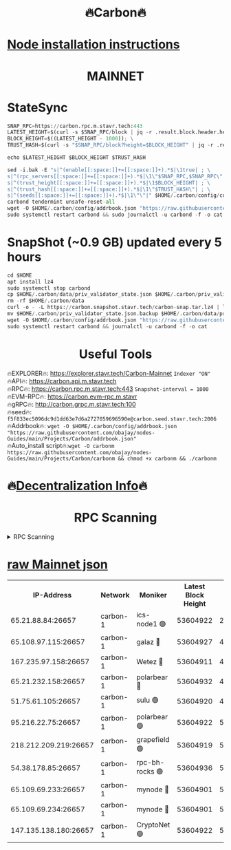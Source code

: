 <h1 align="center"> 🔥Carbon🔥</h1>

[Node installation instructions](https://github.com/obajay/nodes-Guides/tree/main/Projects/Carbon)
=
<h1 align="center"> MAINNET</h1>

# StateSync
```python
SNAP_RPC=https://carbon.rpc.m.stavr.tech:443
LATEST_HEIGHT=$(curl -s $SNAP_RPC/block | jq -r .result.block.header.height); \
BLOCK_HEIGHT=$((LATEST_HEIGHT - 1000)); \
TRUST_HASH=$(curl -s "$SNAP_RPC/block?height=$BLOCK_HEIGHT" | jq -r .result.block_id.hash)

echo $LATEST_HEIGHT $BLOCK_HEIGHT $TRUST_HASH

sed -i.bak -E "s|^(enable[[:space:]]+=[[:space:]]+).*$|\1true| ; \
s|^(rpc_servers[[:space:]]+=[[:space:]]+).*$|\1\"$SNAP_RPC,$SNAP_RPC\"| ; \
s|^(trust_height[[:space:]]+=[[:space:]]+).*$|\1$BLOCK_HEIGHT| ; \
s|^(trust_hash[[:space:]]+=[[:space:]]+).*$|\1\"$TRUST_HASH\"| ; \
s|^(seeds[[:space:]]+=[[:space:]]+).*$|\1\"\"|" $HOME/.carbon/config/config.toml
carbond tendermint unsafe-reset-all
wget -O $HOME/.carbon/config/addrbook.json "https://raw.githubusercontent.com/obajay/nodes-Guides/main/Projects/Carbon/addrbook.json"
sudo systemctl restart carbond && sudo journalctl -u carbond -f -o cat
```
# SnapShot (~0.9 GB) updated every 5 hours
```python
cd $HOME
apt install lz4
sudo systemctl stop carbond
cp $HOME/.carbon/data/priv_validator_state.json $HOME/.carbon/priv_validator_state.json.backup
rm -rf $HOME/.carbon/data
curl -o - -L https://carbon.snapshot.stavr.tech/carbon-snap.tar.lz4 | lz4 -c -d - | tar -x -C $HOME/.carbon --strip-components 2
mv $HOME/.carbon/priv_validator_state.json.backup $HOME/.carbon/data/priv_validator_state.json
wget -O $HOME/.carbon/config/addrbook.json "https://raw.githubusercontent.com/obajay/nodes-Guides/main/Projects/Carbon/addrbook.json"
sudo systemctl restart carbond && journalctl -u carbond -f -o cat
```

 <h1 align="center"> Useful Tools</h1>

🔥EXPLORER🔥:     https://explorer.stavr.tech/Carbon-Mainnet        `Indexer "ON"` \
🔥API🔥:          https://carbon.api.m.stavr.tech \
🔥RPC🔥:          https://carbon.rpc.m.stavr.tech:443              `Snapshot-interval = 1000` \
🔥EVM-RPC🔥:      https://carbon.evm-rpc.m.stavr \
🔥gRPC🔥:         http://carbon.grpc.m.stavr.tech:100 \
🔥seed🔥:      `f5f833ec5096dc9d1dd63e7d6a2727059696590e@carbon.seed.stavr.tech:2006` \
🔥Addrbook🔥:  `wget -O $HOME/.carbon/config/addrbook.json "https://raw.githubusercontent.com/obajay/nodes-Guides/main/Projects/Carbon/addrbook.json"` \
🔥Auto_install script🔥:`wget -O carbonm https://raw.githubusercontent.com/obajay/nodes-Guides/main/Projects/Carbon/carbonm && chmod +x carbonm && ./carbonm`

🔥[Decentralization Info](https://github.com/obajay/StateSync-snapshots/tree/main/Projects/Carbon/Decentralization)🔥
=
<h1 align="center"> RPC Scanning</h1>

<details>
<summary>RPC Scanning</summary>

<h2 align="center"> We scan nodes in real time every 4 hours. And we provide the final result of RPC endpoints.
We cannot influence the operation of these nodes in any way. </h2>


```python
If Voting Power is higher than 0 --> then the Node is a validator of the network and may be subject to attack and be a potential threat to the chain.
```
```python
We marked such validators with a red symbol
```

</details>

[raw Mainnet json](https://rpc-check.carbonm.stavr.tech/carbonm/rpc-carbonm-result.json)
=


<table><tr><th>IP-Address</th><th>Network</th><th>Moniker</th><th>Latest Block Height</th><th>Earliest Block Height</th><th>Catching Up</th><th>Tx Index</th><th>Voting Power</th><th>Scan Time</th></tr><tr><td>65.21.88.84:26657</td><td>carbon-1</td><td>ics-node1 🟢</td><td>53604922</td><td>21164241</td><td>False</td><td>off</td><td>0</td><td>2024-02-13T03:26:55.723633418UTC</td></tr><tr><td>65.108.97.115:26657</td><td>carbon-1</td><td>galaz 🔴</td><td>53604927</td><td>47374001</td><td>False</td><td>on</td><td>11254544348</td><td>2024-02-13T03:27:04.545743943UTC</td></tr><tr><td>167.235.97.158:26657</td><td>carbon-1</td><td>Wetez 🔴</td><td>53604911</td><td>48067570</td><td>False</td><td>on</td><td>1343100445</td><td>2024-02-13T03:26:32.347352470UTC</td></tr><tr><td>65.21.232.158:26657</td><td>carbon-1</td><td>polarbear 🔴</td><td>53604932</td><td>48126001</td><td>False</td><td>on</td><td>10540548896</td><td>2024-02-13T03:27:15.115226761UTC</td></tr><tr><td>51.75.61.105:26657</td><td>carbon-1</td><td>sulu 🟢</td><td>53604920</td><td>48742001</td><td>False</td><td>on</td><td>0</td><td>2024-02-13T03:26:48.818586150UTC</td></tr><tr><td>95.216.22.75:26657</td><td>carbon-1</td><td>polarbear 🟢</td><td>53604922</td><td>52338001</td><td>False</td><td>on</td><td>0</td><td>2024-02-13T03:26:53.231903947UTC</td></tr><tr><td>218.212.209.219:26657</td><td>carbon-1</td><td>grapefield 🟢</td><td>53604919</td><td>52371001</td><td>False</td><td>on</td><td>0</td><td>2024-02-13T03:26:46.412767658UTC</td></tr><tr><td>54.38.178.85:26657</td><td>carbon-1</td><td>rpc-bh-rocks 🟢</td><td>53604936</td><td>53130001</td><td>False</td><td>on</td><td>0</td><td>2024-02-13T03:27:21.549683693UTC</td></tr><tr><td>65.109.69.233:26657</td><td>carbon-1</td><td>mynode 🔴</td><td>53604901</td><td>53160001</td><td>False</td><td>off</td><td>8765853642</td><td>2024-02-13T03:26:13.328833609UTC</td></tr><tr><td>65.109.69.234:26657</td><td>carbon-1</td><td>mynode 🔴</td><td>53604901</td><td>53160001</td><td>False</td><td>off</td><td>12825493968</td><td>2024-02-13T03:26:13.639431481UTC</td></tr><tr><td>147.135.138.180:26657</td><td>carbon-1</td><td>CryptoNet 🟢</td><td>53604922</td><td>53567001</td><td>False</td><td>on</td><td>0</td><td>2024-02-13T03:26:56.026297340UTC</td></tr></table>
